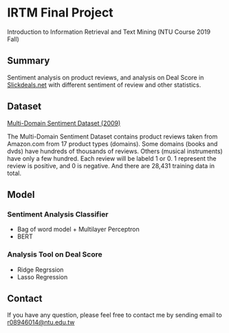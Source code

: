# IRTM Final Project
Introduction to Information Retrieval and Text Mining (NTU Course 2019 Fall)

## Summary
Sentiment analysis on product reviews, and analysis on Deal Score in [Slickdeals.net](https://slickdeals.net/) with different sentiment of review and other statistics.


## Dataset
[Multi-Domain Sentiment Dataset (2009)](http://www.cs.jhu.edu/~mdredze/datasets/sentiment/)

The Multi-Domain Sentiment Dataset contains product reviews taken from Amazon.com from 17 product types (domains). Some domains (books and dvds) have hundreds of thousands of reviews. Others (musical instruments) have only a few hundred. Each review will be labeld 1 or 0. 1 represent the review is positive, and 0 is negative. And there are 28,431 training data in total.

## Model 
### Sentiment Analysis Classifier
- Bag of word model + Multilayer Perceptron
- BERT

### Analysis Tool on Deal Score
- Ridge Regrssion
- Lasso Regression


## Contact
If you have any question, please feel free to contact me by sending email to [r08946014@ntu.edu.tw](mailto:r08946014@ntu.edu.tw)